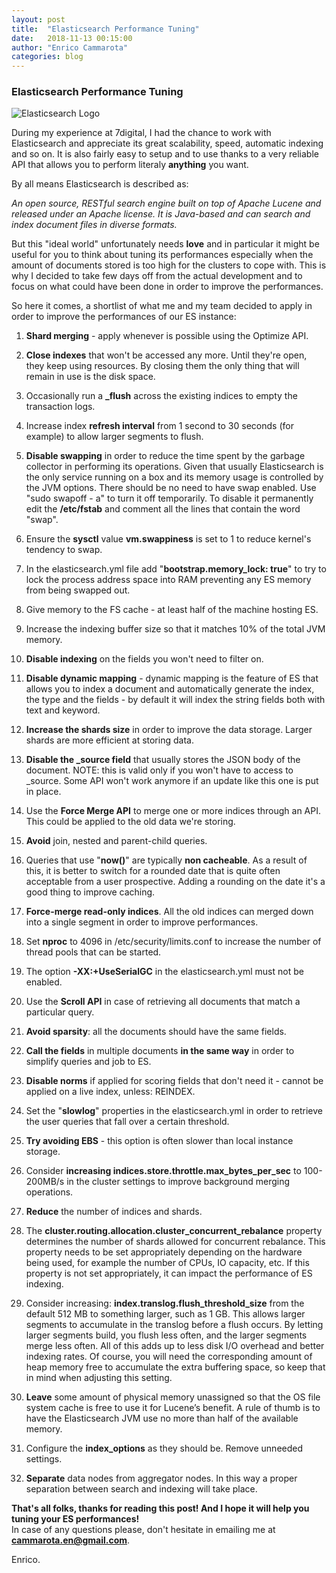 ```yaml
---
layout: post
title:  "Elasticsearch Performance Tuning"
date:   2018-11-13 00:15:00
author:	"Enrico Cammarota"
categories: blog
---
```


<h3>Elasticsearch Performance Tuning</h3>

![Elasticsearch Logo](https://www.antaresnet.com/wp-content/uploads/2018/07/Elasticsearch-Logo-Color-V.png "Elasticsearch Logo")

During my experience at 7digital, I had the chance to work with Elasticsearch and appreciate its great scalability, speed, automatic
indexing and so on. It is also fairly easy to setup and to use thanks to a very reliable API that allows you to perform 
literaly **anything** you want.

By all means Elasticsearch is described as:

_An open source, RESTful search engine built on top of Apache Lucene and released under an Apache license.
It is Java-based and can search and index document files in diverse formats._

But this "ideal world" unfortunately needs **love** and in particular it might be useful for you to think about tuning its 
performances especially when the amount of documents stored is too high for the clusters to cope with. This is why I decided 
to take few days off from the actual development and to focus on what could have been done in order to improve the performances.

So here it comes, a shortlist of what me and my team decided to apply in order to improve the performances of our ES instance:

1. **Shard merging** - apply whenever is possible using the Optimize API.

2. **Close indexes** that won't be accessed any more. Until they're open, they keep using resources. By closing them the 
only thing that will remain in use is the disk space.

3. Occasionally run a **_flush** across the existing indices to empty the transaction logs.

4. Increase index **refresh interval** from 1 second to 30 seconds (for example) to allow larger segments to flush.

5. **Disable swapping** in order to reduce the time spent by the garbage collector in performing its operations. Given that 
usually Elasticsearch is the only service running on a box and its memory usage is controlled by the JVM options. There should 
be no need to have swap enabled. Use "sudo swapoff - a" to turn it off temporarily. To disable it permanently edit the 
**/etc/fstab** and comment all the lines that contain the word "swap".

6. Ensure the **sysctl** value **vm.swappiness** is set to 1 to reduce kernel's tendency to swap.

7. In the elasticsearch.yml file add "**bootstrap.memory_lock: true**" to try to lock the process address space into RAM 
preventing any ES memory from being swapped out.

8. Give memory to the FS cache - at least half of the machine hosting ES.

9. Increase the indexing buffer size so that it matches 10% of the total JVM memory.

10. **Disable indexing** on the fields you won't need to filter on.

11. **Disable dynamic mapping** - dynamic mapping is the feature of ES that allows you to index a document and automatically 
generate the index, the type and the fields - by default it will index the string fields both with text and keyword.

12. **Increase the shards size** in order to improve the data storage. Larger shards are more efficient at storing data.

13. **Disable the _source field** that usually stores the JSON body of the document. NOTE: this is valid only if you won't 
have to access to _source. Some API won't work anymore if an update like this one is put in place.

14. Use the **Force Merge API** to merge one or more indices through an API. This could be applied to the old data we're storing.

15. **Avoid** join, nested and parent-child queries.

16. Queries that use "**now()**" are typically **non cacheable**. As a result of this, it is better to switch for a rounded 
date that is quite often acceptable from a user prospective. Adding a rounding on the date it's a good thing to improve caching.

17. **Force-merge read-only indices**. All the old indices can merged down into a single segment in order to improve performances.

18. Set **nproc** to 4096 in /etc/security/limits.conf to increase the number of thread pools that can be started.

19. The option **-XX:+UseSerialGC** in the elasticsearch.yml must not be enabled.

20. Use the **Scroll API** in case of retrieving all documents that match a particular query.

21. **Avoid sparsity**: all the documents should have the same fields.

22. **Call the fields** in multiple documents **in the same way** in order to simplify queries and job to ES.

23. **Disable norms** if applied for scoring fields that don't need it - cannot be applied on a live index, unless: REINDEX.

24. Set the "**slowlog**" properties in the elasticsearch.yml in order to retrieve the user queries that fall over a certain threshold.

25. **Try avoiding EBS** - this option is often slower than local instance storage.

26. Consider **increasing indices.store.throttle.max_bytes_per_sec** to 100-200MB/s in the cluster settings to improve 
background merging operations.

27. **Reduce** the number of indices and shards.

28. The **cluster.routing.allocation.cluster_concurrent_rebalance** property determines the number of shards allowed for 
concurrent rebalance. This property needs to be set appropriately depending on the hardware being used, for example the 
number of CPUs, IO capacity, etc. If this property is not set appropriately, it can impact the performance of ES indexing.

29. Consider increasing: **index.translog.flush_threshold_size** from the default 512 MB to something larger, such as 1 GB. 
This allows larger segments to accumulate in the translog before a flush occurs. By letting larger segments build, you 
flush less often, and the larger segments merge less often. All of this adds up to less disk I/O overhead and better indexing 
rates. Of course, you will need the corresponding amount of heap memory free to accumulate the extra buffering space, so 
keep that in mind when adjusting this setting.

30. **Leave** some amount of physical memory unassigned so that the OS file system cache is free to use it for Lucene’s benefit. 
A rule of thumb is to have the Elasticsearch JVM use no more than half of the available memory.

31. Configure the **index_options** as they should be. Remove unneeded settings.

32. **Separate** data nodes from aggregator nodes. In this way a proper separation between search and indexing will take place.


**That's all folks, thanks for reading this post! And I hope it will help you tuning your ES performances!**<br>
In case of any questions please, don't hesitate in emailing me at **cammarota.en@gmail.com**. 

Enrico.